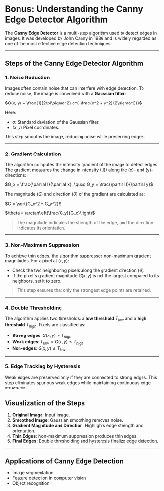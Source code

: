 # Bonus: Understanding the Canny Edge Detector Algorithm

The **Canny Edge Detector** is a multi-step algorithm used to detect edges in images. It was developed by John Canny in 1986 and is widely regarded as one of the most effective edge detection techniques.

---

## Steps of the Canny Edge Detector Algorithm

### 1. **Noise Reduction**
Images often contain noise that can interfere with edge detection. To reduce noise, the image is convolved with a **Gaussian filter**:

$G(x, y) = \frac{1}{2\pi\sigma^2} e^{-\frac{x^2 + y^2}{2\sigma^2}}$

Here:
- $\sigma$: Standard deviation of the Gaussian filter.
- $(x, y)$ Pixel coordinates.

This step smooths the image, reducing noise while preserving edges.

---

### 2. **Gradient Calculation**
The algorithm computes the intensity gradient of the image to detect edges. The gradient measures the change in intensity (\(I\)) along the \(x\)- and \(y\)-directions:

$G_x = \frac{\partial I}{\partial x}, \quad G_y = \frac{\partial I}{\partial y}$

The magnitude $(G)$ and direction $(\theta)$ of the gradient are calculated as:

$G = \sqrt{G_x^2 + G_y^2}$

$\theta = \arctan\left(\frac{G_y}{G_x}\right)$

> The magnitude indicates the strength of the edge, and the direction indicates its orientation.

---

### 3. **Non-Maximum Suppression**
To achieve thin edges, the algorithm suppresses non-maximum gradient magnitudes. For a pixel at $(x, y)$:
- Check the two neighboring pixels along the gradient direction $(\theta)$.
- If the pixel's gradient magnitude $G(x, y)$ is not the largest compared to its neighbors, set it to zero.

>This step ensures that only the strongest edge points are retained.

---

### 4. **Double Thresholding**
The algorithm applies two thresholds: a **low threshold** $T_{low}$ and a  **high threshold** $T_{high}$. Pixels are classified as:
- **Strong edges**: $G(x, y) > T_{high}$
- **Weak edges**: $T_{low} < G(x, y) \leq T_{high}$
- **Non-edges**: $G(x, y) \leq T_{low}$

---

### 5. **Edge Tracking by Hysteresis**
Weak edges are preserved only if they are connected to strong edges. This step eliminates spurious weak edges while maintaining continuous edge structures.

## Visualization of the Steps

1. **Original Image**: Input image.
2. **Smoothed Image**: Gaussian smoothing removes noise.
3. **Gradient Magnitude and Direction**: Highlights edge strength and orientation.
4. **Thin Edges**: Non-maximum suppression produces thin edges.
5. **Final Edges**: Double thresholding and hysteresis finalize edge detection.

---

## Applications of Canny Edge Detection
- Image segmentation
- Feature detection in computer vision
- Object recognition
